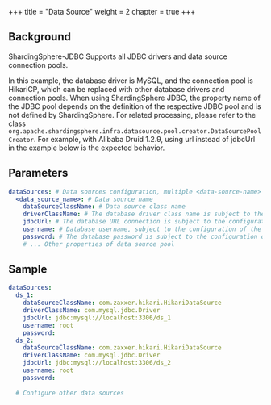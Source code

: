+++
title = "Data Source"
weight = 2
chapter = true
+++

## Background

ShardingSphere-JDBC Supports all JDBC drivers and data source connection pools.

In this example, the database driver is MySQL, and the connection pool is HikariCP, which can be replaced with other database drivers and connection pools.
When using ShardingSphere JDBC, the property name of the JDBC pool depends on the definition of the respective JDBC pool and is not defined by ShardingSphere. For related processing, please refer to the class `org.apache.shardingsphere.infra.datasource.pool.creator.DataSourcePoolCreator`.
For example, with Alibaba Druid 1.2.9, using url instead of jdbcUrl in the example below is the expected behavior.

## Parameters

```yaml
dataSources: # Data sources configuration, multiple <data-source-name> available
  <data_source_name>: # Data source name
    dataSourceClassName: # Data source class name
    driverClassName: # The database driver class name is subject to the configuration of the data source connection pool itself
    jdbcUrl: # The database URL connection is subject to the configuration of the data source connection pool itself
    username: # Database username, subject to the configuration of the data source connection pool itself
    password: # The database password is subject to the configuration of the data source connection pool itself
    # ... Other properties of data source pool
```
## Sample

```yaml
dataSources:
  ds_1:
    dataSourceClassName: com.zaxxer.hikari.HikariDataSource
    driverClassName: com.mysql.jdbc.Driver
    jdbcUrl: jdbc:mysql://localhost:3306/ds_1
    username: root
    password:
  ds_2:
    dataSourceClassName: com.zaxxer.hikari.HikariDataSource
    driverClassName: com.mysql.jdbc.Driver
    jdbcUrl: jdbc:mysql://localhost:3306/ds_2
    username: root
    password:
      
  # Configure other data sources
```
